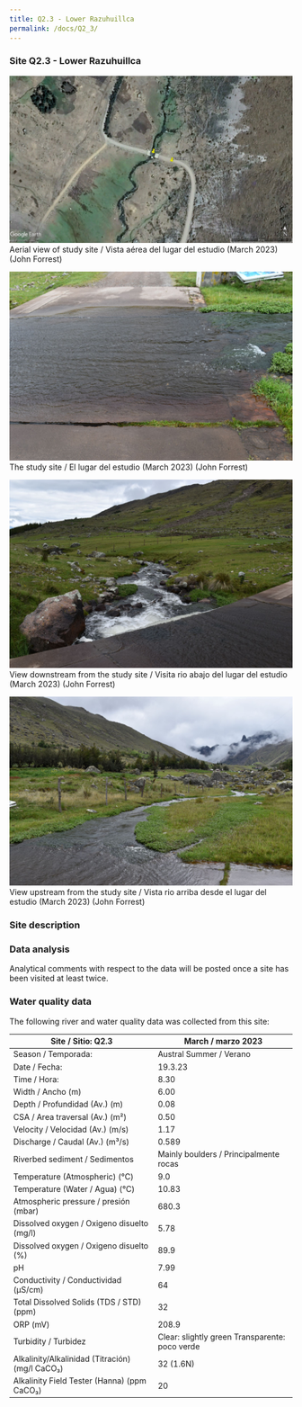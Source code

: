```yaml
---
title: Q2.3 - Lower Razuhuillca
permalink: /docs/Q2_3/
---
```



### Site Q2.3 - Lower Razuhuillca




![Q2.3](/assets/sites/Q2.3.jpg)
Aerial view of study site / Vista aérea del lugar del estudio (March 2023) (John Forrest)


![Q2.3site](/assets/sites/Q2.3site.jpg)
The study site / El lugar del estudio (March 2023) (John Forrest)


![Q2.3downstream](/assets/sites/Q2.3downstream.jpg)
View downstream from the study site / Visita rio abajo del lugar del estudio (March 2023) (John Forrest)


![Q2.3upstream](/assets/sites/Q2.3upstream.jpg)
View upstream from the study site / Vista rio arriba desde el lugar del estudio (March 2023) (John Forrest)


### Site description



### Data analysis

Analytical comments with respect to the data will be posted once a site has been visited at least twice.

### Water quality data

The following river and water quality data was collected from this site:

|     Site / Sitio: Q2.3                                   |     March / marzo 2023                                           |
|----------------------------------------------------------|----------------------------------------------------------|
|     Season / Temporada:                                  |     Austral Summer / Verano                              |
|     Date / Fecha:                                        |     19.3.23                                              |
|     Time / Hora:                                         |     8.30                                                 |
|     Width / Ancho (m)                                    |     6.00                                                 |
|     Depth / Profundidad (Av.) (m)                        |     0.08                                                 |
|     CSA / Area traversal (Av.) (m²)                      |     0.50                                                 |
|     Velocity / Velocidad  (Av.) (m/s)                    |     1.17                                                 |
|     Discharge / Caudal (Av.) (m³/s)                      |     0.589                                                |
|     Riverbed sediment / Sedimentos                       |     Mainly boulders / Principalmente rocas               |
|     Temperature (Atmospheric) (°C)                       |     9.0                                                  |
|     Temperature (Water / Agua) (°C)                      |     10.83                                                |
|     Atmospheric pressure / presión (mbar)                |     680.3                                                |
|     Dissolved oxygen /   Oxigeno disuelto (mg/l)         |     5.78                                                 |
|     Dissolved oxygen / Oxigeno disuelto (%)              |     89.9                                                 |
|     pH                                                   |     7.99                                                 |
|     Conductivity / Conductividad (µS/cm)                 |     64                                                   |
|     Total Dissolved Solids (TDS / STD)  (ppm)            |     32                                                   |
|     ORP (mV)                                             |     208.9                                                |
|     Turbidity / Turbidez                                 |     Clear: slightly green Transparente:   poco verde     |
|     Alkalinity/Alkalinidad   (Titración) (mg/l CaCO₃)    |     32 (1.6N)                                            |
|     Alkalinity Field Tester (Hanna) (ppm CaCO₃)          |     20                                                   |
